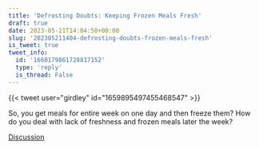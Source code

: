 ```yaml
---
title: 'Defrosting Doubts: Keeping Frozen Meals Fresh'
draft: true
date: 2023-05-21T14:04:58+00:00
slug: '202305211404-defrosting-doubts-frozen-meals-fresh'
is_tweet: true
tweet_info:
  id: '1660179861728817152'
  type: 'reply'
  is_thread: False
---
```




{{< tweet user="girdley" id="1659895497455468547" >}}

So, you get meals for entire week on one day and then freeze them? How do you deal with lack of freshness and frozen meals later the week?

[Discussion](https://x.com/sytelus/status/1660179861728817152)
